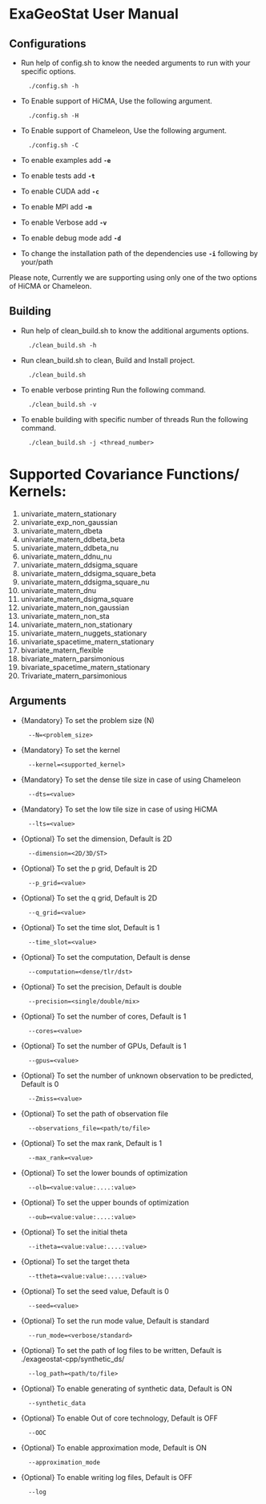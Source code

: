 ExaGeoStat User Manual
================
## Configurations
* Run help of config.sh to know the needed arguments to run with your specific options.

        ./config.sh -h
* To Enable support of HiCMA, Use the following argument.

        ./config.sh -H
* To Enable support of Chameleon, Use the following argument.

        ./config.sh -C
* To enable examples add **```-e```** 

* To enable tests add **```-t```** 

* To enable CUDA add **```-c```**

* To enable MPI add **```-m```**

* To enable Verbose add **```-v```**

* To enable debug mode add **```-d```**

* To change the installation path of the dependencies use **```-i```** following by your/path

Please note, Currently we are supporting using only one of the two options of HiCMA or Chameleon.

## Building

* Run help of clean_build.sh to know the additional arguments options.

        ./clean_build.sh -h
* Run clean_build.sh to clean, Build and Install project.

        ./clean_build.sh
* To enable verbose printing Run the following command.

        ./clean_build.sh -v
* To enable building with specific number of threads Run the following command.

        ./clean_build.sh -j <thread_number>

Supported Covariance Functions/ Kernels:
======================
1. univariate_matern_stationary
2. univariate_exp_non_gaussian
3. univariate_matern_dbeta
4. univariate_matern_ddbeta_beta
5. univariate_matern_ddbeta_nu
6. univariate_matern_ddnu_nu
7. univariate_matern_ddsigma_square
8. univariate_matern_ddsigma_square_beta
9. univariate_matern_ddsigma_square_nu
10. univariate_matern_dnu
11. univariate_matern_dsigma_square
12. univariate_matern_non_gaussian
13. univariate_matern_non_sta
14. univariate_matern_non_stationary
15. univariate_matern_nuggets_stationary
16. univariate_spacetime_matern_stationary
17. bivariate_matern_flexible
18. bivariate_matern_parsimonious
19. bivariate_spacetime_matern_stationary
20. Trivariate_matern_parsimonious


## Arguments

* {Mandatory} To set the problem size (N)

        --N=<problem_size>
* {Mandatory} To set the kernel

        --kernel=<supported_kernel>
* {Mandatory} To set the dense tile size in case of using Chameleon

        --dts=<value>
* {Mandatory} To set the low tile size in case of using HiCMA

        --lts=<value>
* {Optional} To set the dimension, Default is 2D

        --dimension=<2D/3D/ST>
* {Optional} To set the p grid, Default is 2D

        --p_grid=<value>
* {Optional} To set the q grid, Default is 2D

        --q_grid=<value>
* {Optional} To set the time slot, Default is 1

        --time_slot=<value>
* {Optional} To set the computation, Default is dense

        --computation=<dense/tlr/dst>
* {Optional} To set the precision, Default is double

        --precision=<single/double/mix>
* {Optional} To set the number of cores, Default is 1

        --cores=<value>
* {Optional} To set the number of GPUs, Default is 1

        --gpus=<value>
* {Optional} To set the number of unknown observation to be predicted, Default is 0

        --Zmiss=<value>
* {Optional} To set the path of observation file

        --observations_file=<path/to/file>
* {Optional} To set the max rank, Default is 1

        --max_rank=<value>
* {Optional} To set the lower bounds of optimization

        --olb=<value:value:....:value>
* {Optional} To set the upper bounds of optimization

        --oub=<value:value:....:value>
* {Optional} To set the initial theta

        --itheta=<value:value:....:value>
* {Optional} To set the target theta

        --ttheta=<value:value:....:value>
* {Optional} To set the seed value, Default is 0

        --seed=<value>
* {Optional} To set the run mode value, Default is standard

        --run_mode=<verbose/standard>
* {Optional} To set the path of log files to be written, Default is ./exageostat-cpp/synthetic_ds/

        --log_path=<path/to/file>
* {Optional} To enable generating of synthetic data, Default is ON

        --synthetic_data
* {Optional} To enable Out of core technology, Default is OFF

        --OOC 
* {Optional} To enable approximation mode, Default is ON

        --approximation_mode
* {Optional} To enable writing log files, Default is OFF

        --log